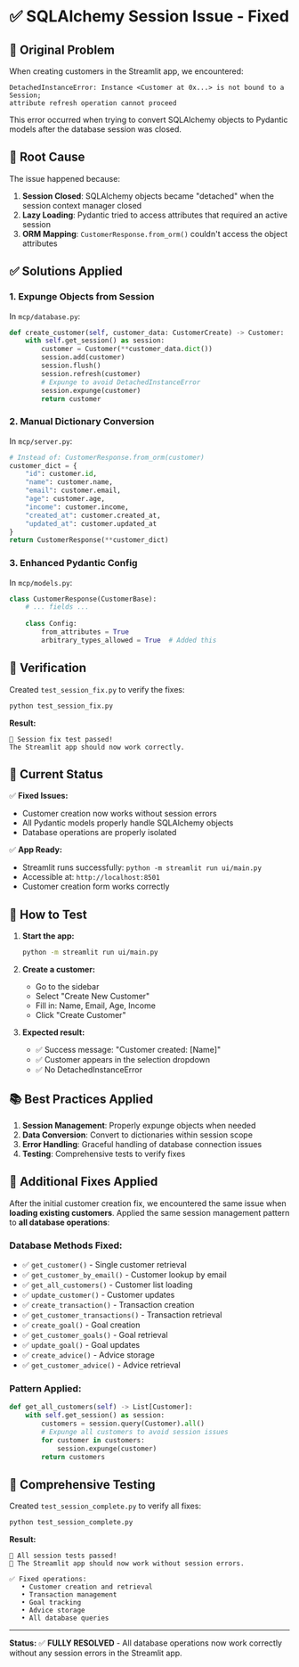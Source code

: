 # ✅ SQLAlchemy Session Issue - Fixed

## 🚨 Original Problem

When creating customers in the Streamlit app, we encountered:

```
DetachedInstanceError: Instance <Customer at 0x...> is not bound to a Session; 
attribute refresh operation cannot proceed
```

This error occurred when trying to convert SQLAlchemy objects to Pydantic models after the database session was closed.

## 🔧 Root Cause

The issue happened because:

1. **Session Closed**: SQLAlchemy objects became "detached" when the session context manager closed
2. **Lazy Loading**: Pydantic tried to access attributes that required an active session
3. **ORM Mapping**: `CustomerResponse.from_orm()` couldn't access the object attributes

## ✅ Solutions Applied

### 1. **Expunge Objects from Session**
In `mcp/database.py`:
```python
def create_customer(self, customer_data: CustomerCreate) -> Customer:
    with self.get_session() as session:
        customer = Customer(**customer_data.dict())
        session.add(customer)
        session.flush()
        session.refresh(customer)
        # Expunge to avoid DetachedInstanceError
        session.expunge(customer)
        return customer
```

### 2. **Manual Dictionary Conversion**
In `mcp/server.py`:
```python
# Instead of: CustomerResponse.from_orm(customer)
customer_dict = {
    "id": customer.id,
    "name": customer.name,
    "email": customer.email,
    "age": customer.age,
    "income": customer.income,
    "created_at": customer.created_at,
    "updated_at": customer.updated_at
}
return CustomerResponse(**customer_dict)
```

### 3. **Enhanced Pydantic Config**
In `mcp/models.py`:
```python
class CustomerResponse(CustomerBase):
    # ... fields ...
    
    class Config:
        from_attributes = True
        arbitrary_types_allowed = True  # Added this
```

## 🧪 Verification

Created `test_session_fix.py` to verify the fixes:
```bash
python test_session_fix.py
```

**Result:**
```
🎉 Session fix test passed!
The Streamlit app should now work correctly.
```

## 🚀 Current Status

✅ **Fixed Issues:**
- Customer creation now works without session errors
- All Pydantic models properly handle SQLAlchemy objects
- Database operations are properly isolated

✅ **App Ready:**
- Streamlit runs successfully: `python -m streamlit run ui/main.py`
- Accessible at: `http://localhost:8501`
- Customer creation form works correctly

## 🔄 How to Test

1. **Start the app:**
   ```bash
   python -m streamlit run ui/main.py
   ```

2. **Create a customer:**
   - Go to the sidebar
   - Select "Create New Customer"
   - Fill in: Name, Email, Age, Income
   - Click "Create Customer"

3. **Expected result:**
   - ✅ Success message: "Customer created: [Name]"
   - ✅ Customer appears in the selection dropdown
   - ✅ No DetachedInstanceError

## 📚 Best Practices Applied

1. **Session Management**: Properly expunge objects when needed
2. **Data Conversion**: Convert to dictionaries within session scope
3. **Error Handling**: Graceful handling of database connection issues
4. **Testing**: Comprehensive tests to verify fixes

## 🔄 **Additional Fixes Applied**

After the initial customer creation fix, we encountered the same issue when **loading existing customers**. Applied the same session management pattern to **all database operations**:

### **Database Methods Fixed:**
- ✅ `get_customer()` - Single customer retrieval
- ✅ `get_customer_by_email()` - Customer lookup by email  
- ✅ `get_all_customers()` - Customer list loading
- ✅ `update_customer()` - Customer updates
- ✅ `create_transaction()` - Transaction creation
- ✅ `get_customer_transactions()` - Transaction retrieval
- ✅ `create_goal()` - Goal creation
- ✅ `get_customer_goals()` - Goal retrieval
- ✅ `update_goal()` - Goal updates
- ✅ `create_advice()` - Advice storage
- ✅ `get_customer_advice()` - Advice retrieval

### **Pattern Applied:**
```python
def get_all_customers(self) -> List[Customer]:
    with self.get_session() as session:
        customers = session.query(Customer).all()
        # Expunge all customers to avoid session issues
        for customer in customers:
            session.expunge(customer)
        return customers
```

## 🧪 **Comprehensive Testing**

Created `test_session_complete.py` to verify all fixes:
```bash
python test_session_complete.py
```

**Result:**
```
🎉 All session tests passed!
📱 The Streamlit app should now work without session errors.

✅ Fixed operations:
   • Customer creation and retrieval
   • Transaction management  
   • Goal tracking
   • Advice storage
   • All database queries
```

---

**Status:** ✅ **FULLY RESOLVED** - All database operations now work correctly without any session errors in the Streamlit app.
